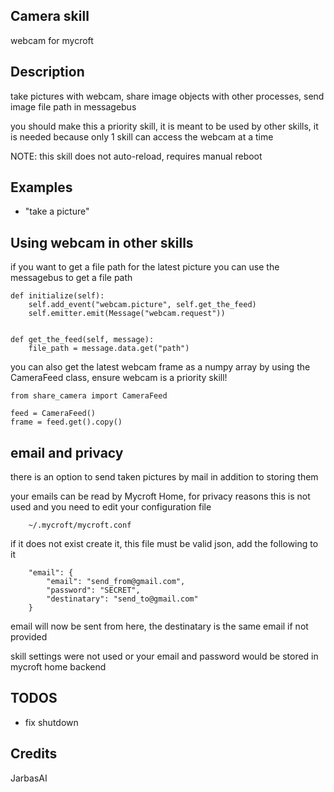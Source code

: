 ## Camera skill
webcam for mycroft

## Description
take pictures with webcam, share image objects with other processes, send image file path in messagebus

you should make this a priority skill, it is meant to be used by other skills, it is needed because only 1 skill can access the webcam at a time

NOTE: this skill does not auto-reload, requires manual reboot

## Examples
* "take a picture"


## Using webcam in other skills

if you want to get a file path for the latest picture you can use the
messagebus to get a file path


    def initialize(self):
        self.add_event("webcam.picture", self.get_the_feed)
        self.emitter.emit(Message("webcam.request"))


    def get_the_feed(self, message):
        file_path = message.data.get("path")


you can also get the latest webcam frame as a numpy array by using the
CameraFeed class, ensure webcam is a priority skill!

    from share_camera import CameraFeed

    feed = CameraFeed()
    frame = feed.get().copy()

## email and privacy

there is an option to send taken pictures by mail in addition to storing them

your emails can be read by Mycroft Home, for privacy reasons this is not
used and you need to edit your configuration file

        ~/.mycroft/mycroft.conf

if it does not exist create it, this file must be valid json, add the
following to it

        "email": {
            "email": "send_from@gmail.com",
            "password": "SECRET",
            "destinatary": "send_to@gmail.com"
        }

email will now be sent from here, the destinatary is the same email if not
provided

skill settings were not used or your email and password would be stored in
mycroft home backend



## TODOS

- fix shutdown

## Credits
JarbasAI